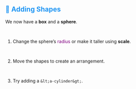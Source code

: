 <h2 style="color:#2196F3;">🔺 Adding Shapes</h2>

<p>We now have a <b>box</b> and a <b>sphere</b>.</p>

<ol>

&nbsp; <li>Change the sphere’s <span style="color:purple;">radius</span> or make it taller using <b>scale</b>.</li>

&nbsp; <li>Move the shapes to create an arrangement.</li>

&nbsp; <li>Try adding a <code>\&lt;a-cylinder\&gt;</code>.</li>

</ol>



